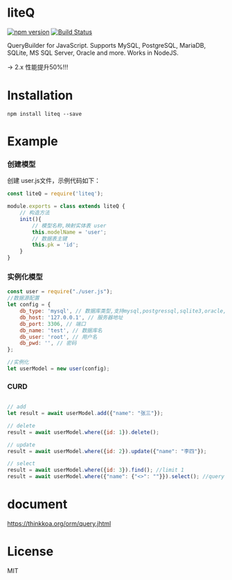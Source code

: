 # liteQ

[![npm version](https://badge.fury.io/js/liteq.svg)](https://badge.fury.io/js/liteq)
[![Build Status](https://travis-ci.org/thinkkoa/liteQ.svg?branch=master)](https://travis-ci.org/thinkkoa/liteQ)

QueryBuilder for JavaScript. Supports MySQL, PostgreSQL, MariaDB, SQLite, MS SQL Server, Oracle and more. Works in NodeJS.

-> 2.x 性能提升50%!!!

# Installation

```
npm install liteq --save
```

# Example

### 创建模型

创建 user.js文件，示例代码如下：


```js
const liteQ = require('liteq');

module.exports = class extends liteQ {
    // 构造方法
    init(){
        // 模型名称,映射实体表 user
        this.modelName = 'user';
        // 数据表主键
        this.pk = 'id';
    }
}

```

### 实例化模型

```js
const user = require("./user.js");
//数据源配置
let config = {
    db_type: 'mysql', // 数据库类型,支持mysql,postgressql,sqlite3,oracle,mssql
    db_host: '127.0.0.1', // 服务器地址
    db_port: 3306, // 端口
    db_name: 'test', // 数据库名
    db_user: 'root', // 用户名
    db_pwd: '', // 密码
};

//实例化
let userModel = new user(config);
```

### CURD

```js

// add
let result = await userModel.add({"name": "张三"});

// delete
result = await userModel.where({id: 1}).delete();

// update
result = await userModel.where({id: 2}).update({"name": "李四"});

// select 
result = await userModel.where({id: 3}).find(); //limit 1
result = await userModel.where({"name": {"<>": ""}}).select(); //query name is not null


```
# document
https://thinkkoa.org/orm/query.jhtml

# License

MIT

